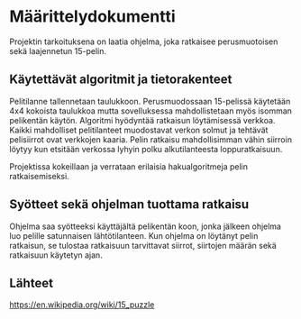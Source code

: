 # Määrittelydokumentti

Projektin tarkoituksena on laatia ohjelma, joka ratkaisee perusmuotoisen sekä laajennetun 15-pelin.

## Käytettävät algoritmit ja tietorakenteet
Pelitilanne tallennetaan taulukkoon. Perusmuodossaan 15-pelissä käytetään 4x4 kokoista taulukkoa mutta sovelluksessa mahdollistetaan myös isomman pelikentän käytön. 
Algoritmi hyödyntää ratkaisun löytämisessä verkkoa. Kaikki mahdolliset pelitilanteet muodostavat verkon solmut ja tehtävät pelisiirrot ovat verkkojen kaaria. Pelin ratkaisu mahdollisimman vähin siirroin löytyy kun etsitään verkossa lyhyin polku alkutilanteesta loppuratkaisuun. 

Projektissa kokeillaan ja verrataan erilaisia hakualgoritmeja pelin ratkaisemiseksi. 

## Syötteet sekä ohjelman tuottama ratkaisu
Ohjelma saa syötteeksi käyttäjältä pelikentän koon, jonka jälkeen ohjelma luo pelille satunnaisen lähtötilanteen. 
Kun ohjelma on löytänyt pelin ratkaisun, se tulostaa ratkaisuun tarvittavat siirrot, siirtojen määrän sekä ratkaisuun käytetyn ajan. 

## Lähteet
https://en.wikipedia.org/wiki/15_puzzle
